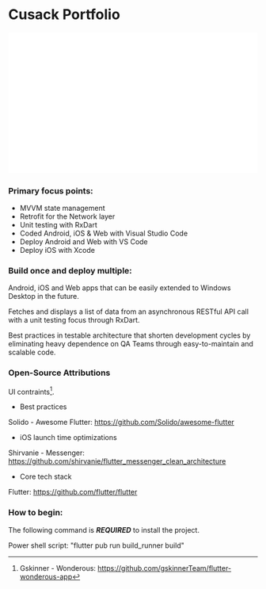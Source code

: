 # Cusack Portfolio

![Demo Animation](https://github.com/jmcusac/CuSoft-Flutter-Portfolio/blob/main/graphics/Flutter-Animation.gif?raw=true)
  
### Primary focus points:

* MVVM state management
* Retrofit for the Network layer
* Unit testing with RxDart
* Coded Android, iOS & Web with Visual Studio Code
* Deploy Android and Web with VS Code 
* Deploy iOS with Xcode
  
### Build once and deploy multiple:

Android, iOS and Web apps that can be easily extended to Windows Desktop in the future.

Fetches and displays a list of data from an asynchronous RESTful API call with a unit testing focus through RxDart.

Best practices in testable architecture that shorten development cycles by eliminating heavy dependence on QA Teams through easy-to-maintain and scalable code.

### Open-Source Attributions

UI contraints[^1].
[^1]: Gskinner - Wonderous: https://github.com/gskinnerTeam/flutter-wonderous-app

* Best practices

Solido - Awesome Flutter: https://github.com/Solido/awesome-flutter

* iOS launch time optimizations
  
Shirvanie - Messenger: https://github.com/shirvanie/flutter_messenger_clean_architecture

* Core tech stack
  
Flutter: https://github.com/flutter/flutter

### How to begin:

The following command is **_REQUIRED_** to install the project.

Power shell script: "flutter pub run build_runner build"
